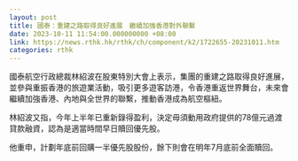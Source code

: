 ```yaml
---
layout: post
title: 國泰：重建之路取得良好進展　繼續加強香港對外聯繫
date: 2023-10-11 11:54:00.000000000 +08:00
link: https://news.rthk.hk/rthk/ch/component/k2/1722655-20231011.htm
categories: rthk
---
```


國泰航空行政總裁林紹波在股東特別大會上表示，集團的重建之路取得良好進展，並參與重振香港的旅遊業活動，吸引更多遊客訪港，令香港重返世界舞台，未來會繼續加強香港、內地與全世界的聯繫，推動香港成為航空樞紐。

林紹波又指，今年上半年已重新錄得盈利，決定毋須動用政府提供的78億元過渡貸款融資，認為是適當時間早日贖回優先股。

他重申，計劃年底前回購一半優先股股份，餘下則會在明年7月底前全面贖回。
